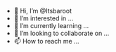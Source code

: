 - 👋 Hi, I’m @Itsbaroot
- 👀 I’m interested in ...
- 🌱 I’m currently learning ...
- 💞️ I’m looking to collaborate on ...
- 📫 How to reach me ...

<!---
Itsbaroot/Itsbaroot is a ✨ special ✨ repository because its `README.md` (this file) appears on your GitHub profile.
You can click the Preview link to take a look at your changes.
--->
